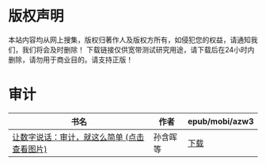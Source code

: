 # 版权声明

本站内容均从网上搜集，版权归著作人及版权方所有，如侵犯您的权益，请通知我们，我们将会及时删除！ 下载链接仅供宽带测试研究用途，请下载后在24小时内删除，请勿用于商业目的。请支持正版！

# 审计

| 书名 | 作者 | epub/mobi/azw3 |
| --- | --- | --- |
| [让数字说话：审计，就这么简单 (点击查看图片)](https://www.dushupai.com/attachment/2024/06/04/ba8dc88800afce27.jpg) | 孙含晖等 | [下载](https://url89.ctfile.com/f/31084289-1357020043-ddea35?p=8866) |
